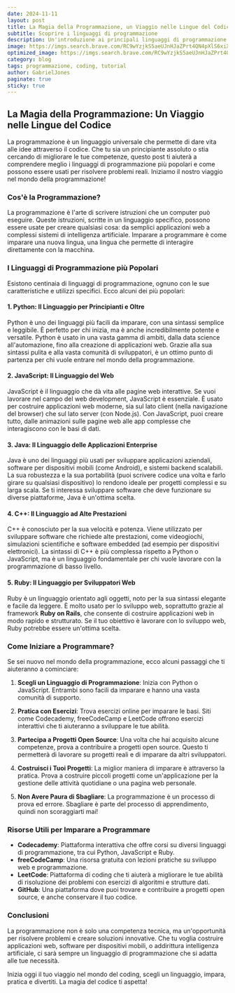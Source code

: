 ```yaml
---
date: 2024-11-11
layout: post
title: La Magia della Programmazione, un Viaggio nelle Lingue del Codice
subtitle: Scoprire i linguaggi di programmazione
description: Un'introduzione ai principali linguaggi di programmazione per chi vuole iniziare il proprio viaggio nel mondo del coding.
image: https://imgs.search.brave.com/RC9wYzjkS5aeUJnHJaZPrt4QN4pXlS6xiXTDolUGvTQ/rs:fit:860:0:0:0/g:ce/aHR0cHM6Ly9idXJz/dC5zaG9waWZ5Y2Ru/LmNvbS9waG90b3Mv/Y29kaW5nLW9uLWxh/cHRvcC5qcGc_d2lk/dGg9MTAwMCZmb3Jt/YXQ9cGpwZyZleGlm/PTAmaXB0Yz0w
optimized_image: https://imgs.search.brave.com/RC9wYzjkS5aeUJnHJaZPrt4QN4pXlS6xiXTDolUGvTQ/rs:fit:860:0:0:0/g:ce/aHR0cHM6Ly9idXJz/dC5zaG9waWZ5Y2Ru/LmNvbS9waG90b3Mv/Y29kaW5nLW9uLWxh/cHRvcC5qcGc_d2lk/dGg9MTAwMCZmb3Jt/YXQ9cGpwZyZleGlm/PTAmaXB0Yz0w
category: blog
tags: programmazione, coding, tutorial
author: GabrielJones
paginate: true
sticky: true
---
```


## La Magia della Programmazione: Un Viaggio nelle Lingue del Codice

La programmazione è un linguaggio universale che permette di dare vita alle idee attraverso il codice. Che tu sia un principiante assoluto o stia cercando di migliorare le tue competenze, questo post ti aiuterà a comprendere meglio i linguaggi di programmazione più popolari e come possono essere usati per risolvere problemi reali. Iniziamo il nostro viaggio nel mondo della programmazione!

### Cos'è la Programmazione?

La programmazione è l'arte di scrivere istruzioni che un computer può eseguire. Queste istruzioni, scritte in un linguaggio specifico, possono essere usate per creare qualsiasi cosa: da semplici applicazioni web a complessi sistemi di intelligenza artificiale. Imparare a programmare è come imparare una nuova lingua, una lingua che permette di interagire direttamente con la macchina.

### I Linguaggi di Programmazione più Popolari

Esistono centinaia di linguaggi di programmazione, ognuno con le sue caratteristiche e utilizzi specifici. Ecco alcuni dei più popolari:

#### 1. **Python**: Il Linguaggio per Principianti e Oltre

Python è uno dei linguaggi più facili da imparare, con una sintassi semplice e leggibile. È perfetto per chi inizia, ma è anche incredibilmente potente e versatile. Python è usato in una vasta gamma di ambiti, dalla data science all'automazione, fino alla creazione di applicazioni web. Grazie alla sua sintassi pulita e alla vasta comunità di sviluppatori, è un ottimo punto di partenza per chi vuole entrare nel mondo della programmazione.

#### 2. **JavaScript**: Il Linguaggio del Web

JavaScript è il linguaggio che dà vita alle pagine web interattive. Se vuoi lavorare nel campo del web development, JavaScript è essenziale. È usato per costruire applicazioni web moderne, sia sul lato client (nella navigazione del browser) che sul lato server (con Node.js). Con JavaScript, puoi creare tutto, dalle animazioni sulle pagine web alle app complesse che interagiscono con le basi di dati.

#### 3. **Java**: Il Linguaggio delle Applicazioni Enterprise

Java è uno dei linguaggi più usati per sviluppare applicazioni aziendali, software per dispositivi mobili (come Android), e sistemi backend scalabili. La sua robustezza e la sua portabilità (puoi scrivere codice una volta e farlo girare su qualsiasi dispositivo) lo rendono ideale per progetti complessi e su larga scala. Se ti interessa sviluppare software che deve funzionare su diverse piattaforme, Java è un'ottima scelta.

#### 4. **C++**: Il Linguaggio ad Alte Prestazioni

C++ è conosciuto per la sua velocità e potenza. Viene utilizzato per sviluppare software che richiede alte prestazioni, come videogiochi, simulazioni scientifiche e software embedded (ad esempio per dispositivi elettronici). La sintassi di C++ è più complessa rispetto a Python o JavaScript, ma è un linguaggio fondamentale per chi vuole lavorare con la programmazione di basso livello.

#### 5. **Ruby**: Il Linguaggio per Sviluppatori Web

Ruby è un linguaggio orientato agli oggetti, noto per la sua sintassi elegante e facile da leggere. È molto usato per lo sviluppo web, soprattutto grazie al framework **Ruby on Rails**, che consente di costruire applicazioni web in modo rapido e strutturato. Se il tuo obiettivo è lavorare con lo sviluppo web, Ruby potrebbe essere un'ottima scelta.

### Come Iniziare a Programmare?

Se sei nuovo nel mondo della programmazione, ecco alcuni passaggi che ti aiuteranno a cominciare:

1. **Scegli un Linguaggio di Programmazione**: Inizia con Python o JavaScript. Entrambi sono facili da imparare e hanno una vasta comunità di supporto.
   
2. **Pratica con Esercizi**: Trova esercizi online per imparare le basi. Siti come Codecademy, freeCodeCamp e LeetCode offrono esercizi interattivi che ti aiuteranno a sviluppare le tue abilità.

3. **Partecipa a Progetti Open Source**: Una volta che hai acquisito alcune competenze, prova a contribuire a progetti open source. Questo ti permetterà di lavorare su progetti reali e di imparare da altri sviluppatori.

4. **Costruisci i Tuoi Progetti**: La miglior maniera di imparare è attraverso la pratica. Prova a costruire piccoli progetti come un'applicazione per la gestione delle attività quotidiane o una pagina web personale.

5. **Non Avere Paura di Sbagliare**: La programmazione è un processo di prova ed errore. Sbagliare è parte del processo di apprendimento, quindi non scoraggiarti mai!

### Risorse Utili per Imparare a Programmare

- **Codecademy**: Piattaforma interattiva che offre corsi su diversi linguaggi di programmazione, tra cui Python, JavaScript e Ruby.
- **freeCodeCamp**: Una risorsa gratuita con lezioni pratiche su sviluppo web e programmazione.
- **LeetCode**: Piattaforma di coding che ti aiuterà a migliorare le tue abilità di risoluzione dei problemi con esercizi di algoritmi e strutture dati.
- **GitHub**: Una piattaforma dove puoi trovare e contribuire a progetti open source, e anche conservare il tuo codice.

### Conclusioni

La programmazione non è solo una competenza tecnica, ma un'opportunità per risolvere problemi e creare soluzioni innovative. Che tu voglia costruire applicazioni web, software per dispositivi mobili, o addirittura intelligenza artificiale, ci sarà sempre un linguaggio di programmazione che si adatta alle tue necessità. 

Inizia oggi il tuo viaggio nel mondo del coding, scegli un linguaggio, impara, pratica e divertiti. La magia del codice ti aspetta!

